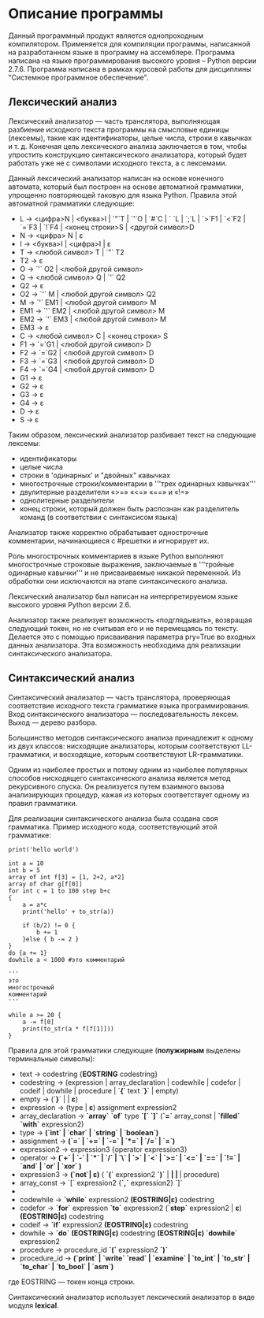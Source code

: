 # Описание программы
Данный программный продукт является однопроходным компилятором. Применяется для компиляции программы, написанной на разработанном языке в программу на ассемблере. Программа написана на языке программирования высокого уровня – Python версии 2.7.6. Программа написана в рамках курсовой работы для дисциплины "Системное программное обеспечение".

## Лексический анализ
Лексический анализатор — часть транслятора, выполняющая разбиение исходного текста программы на смысловые единицы (лексемы), такие как идентификаторы, целые числа, строки в кавычках и т. д. Конечная цель лексического анализа заключается в том, чтобы упростить конструкцию синтаксического анализатора, который будет работать уже не с символами исходного текста, а с лексемами.

Данный лексический анализатор написан на основе конечного автомата, который был построен на основе автоматной грамматики, упрощенно повторяющей таковую для языка Python. Правила этой автоматной грамматики следующие:


* L → <цифра>N | <буква>I | \`"\`T | \`'\`O | \`#\`C | \` \`L | \`;\`L | \`>\`F1 | \`<\`F2 | \`=\`F3 | \`!\`F4 | <конец строки>S | <другой символ>D
* N → <цифра> N | ε
* I → <буква>I | <цифра>I | ε
* T → <любой символ> T | \`"\` T2
* T2 → ε
* O → \`'\` O2 | <любой другой символ> 
* Q → <любой символ> Q | \`'\` Q2
* Q2 → ε
* O2 → \`'\` M | <любой другой символ> Q2
* M → \`'\` EM1 | <любой другой символ> M
* EM1 → \`'\` EM2 | <любой другой символ> M
* EM2 → \`'\` EM3 | <любой другой символ> M
* EM3 → ε
* C → <любой символ> C | <конец строки> S
* F1 → \`=\`G1 | <любой другой символ> D
* F2 → \`=\`G2 | <любой другой символ> D
* F3 → \`=\`G3 | <любой другой символ> D
* F4 → \`=\`G4 | <любой другой символ> D
* G1 → ε
* G2 → ε
* G3 → ε
* G4 → ε
* D → ε
* S → ε

Таким образом, лексический анализатор разбивает текст на следующие лексемы:

* идентификаторы
* целые числа
* строки в 'одинарных' и "двойных" кавычках
* многострочные строки/комментарии в '''трех одинарных кавычках'''
* двулитерные разделители «>=» «<=» «==» и «!=»
* однолитерные разделители
* конец строки, который должен быть распознан как разделитель команд (в соответствии с синтаксисом языка)

Анализатор также корректно обрабатывает однострочные комментарии, начинающиеся с #решетки и игнорирует их.

Роль многострочных комментариев в языке Python выполняют многострочные строковые выражения, заключаемые в '''тройные одинарные кавычки''' и не присваиваемые никакой переменной. Из обработки они исключаются на этапе синтаксического анализа.

Лексический анализатор был написан на интерпретируемом языке высокого уровня Python версии 2.6.

Анализатор также реализует возможность «подглядывать», возвращая следующий токен, но не считывая его и не перемещаясь по тексту. Делается это с помощью присваивания параметра pry=True во входных данных анализатора. Эта возможность необходима для реализации синтаксического анализатора.

## Cинтаксический анализ


Синтаксический анализатор — часть транслятора, проверяющая соответствие исходного текста грамматике языка программирования. Вход синтаксического анализатора — последовательность лексем. Выход — дерево разбора.

Большинство методов синтаксического анализа принадлежит к одному из двух классов: нисходящие анализаторы, которым соответствуют LL-грамматики, и восходящие, которым соответствуют LR-грамматики.

Одним из наиболее простых и потому одним из наиболее популярных способов нисходящего синтаксического анализа является метод рекурсивного спуска. Он реализуется путем взаимного вызова анализирующих процедур, кажая из которых соответствует одному из правил грамматики.


Для реализации синтаксического анализа была создана своя грамматика. Пример исходного кода, соответствующий этой грамматике:

    print('hello world')
    
    int a = 10
    int b = 5
    array of int f[3] = [1, 2+2, a*2]
    array of char g[f[0]]
    for int c = 1 to 100 step b+c
    {
        a = a*c
        print('hello' + to_str(a))
        
        if (b/2) != 0 {
            b += 1
        }else { b -= 2 }
    }
    do {a += 1}
    dowhile a < 1000 #это комментарий
    
    '''
    это
    многострочный
    комментарий
    '''
    
    while a >= 20 {
        a -= f[0]
        print(to_str(a * f[f[1]]))
    }

Правила для этой грамматики следующие (**полужирным** выделены терминальные символы):

* text -> codestring {**EOSTRING** codestring}
* codestring -> (expression | array_declaration | codewhile | codefor | codeif | dowhile | procedure | \`**{**\` text \`**}**\` | empty)
* empty -> (\`**}**\` | **<string>** | **ε**)
* expression -> (type | **ε**) **<ID>** assignment expression2
* array_declaration -> **\`array\`** **\`of\`** type **<ID> \`[\` <int> \`]\`** (**\`=\`** array_const | **\`filled\` \`with\`** expression2)
* type -> **(\`int\` | \`char\` | \`string\` | \`boolean\`)**
* assignment -> **(\`=\` | \`+=\` | \`-=\` | \`*=\` | \`/=\` | \`\=\`)**
* expression2 -> expression3 {operator expression3}
* operator -> **(\`+\` | \`-\` | \`*\` | \`/\` | \`\\\` | \`>\` | \`<\` | \`>=\` | \`<=\` | \`==\` | \`!=\` | \`and\` | \`or\` | \`xor\` )**
* expression3 -> **(\`not\`| ε)** ( **\`(\`** expression2 **\`)\`** | **<string> | <int> | <ID>** | procedure)
* array_const -> \`[\` expression2 {**\`,\`** expression2} \`]\`
* 
* codewhile -> **\`while\`** expression2 **(EOSTRING|ε)** codestring
* codefor -> **\`for\`** expression **\`to\`** expression2 (**\`step\`** expression2 | **ε**) **(EOSTRING|ε)** codestring
* codeif -> **\`if\`** expression2 **(EOSTRING|ε)** codestring
* dowhile -> **\`do\`** **(EOSTRING|ε)** codestring **(EOSTRING|ε) \`dowhile\`** expression2
* procedure -> procedure_id **\`(\`** expression2 **\`)\`**
* procedure_id -> **(\`print\` | \`write\` \`read\` | \`examine\` | \`to_int\` | \`to_str\` | \`to_char\` | \`to_bool\` | \`asm\`)**

где EOSTRING — токен конца строки.

Синтаксический анализатор использует лексический анализатор в виде модуля **lexical**.